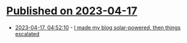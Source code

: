 # [Published on 2023-04-17](index.md)

* [2023-04-17, 04:52:10](https://lobste.rs/s/zm3zvq/i_made_my_blog_solar_powered_then_things) - [I made my blog solar-powered, then things escalated](https://louwrentius.com/i-made-my-blog-solar-powered-then-things-escalated.html)
